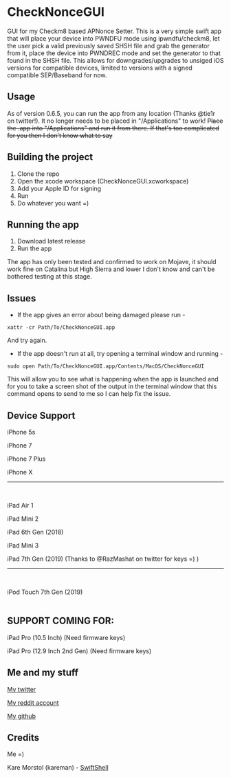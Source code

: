 # CheckNonceGUI

GUI for my Checkm8 based APNonce Setter. This is a very simple swift app that will place your device into PWNDFU mode using ipwndfu/checkm8, let the user pick a valid previously saved SHSH file and grab the generator from it, place the device into PWNDREC mode and set the generator to that found in the SHSH file. This allows for downgrades/upgrades to unsiged iOS versions for compatible devices, limited to versions with a signed compatible SEP/Baseband for now. 

## Usage
As of version 0.6.5, you can run the app from any location (Thanks @tie1r on twitter!). It no longer needs to be placed in "/Applications" to work! ~~Place the .app into "/Applications" and run it from there. If that's too complicated for you then I don't know what to say~~

## Building the project

1. Clone the repo
2. Open the xcode workspace (CheckNonceGUI.xcworkspace)
3. Add your Apple ID for signing
4. Run
5. Do whatever you want =)

## Running the app

1. Download latest release
2. Run the app

The app has only been tested and confirmed to work on Mojave, it should work fine on Catalina but High Sierra and lower I don't know and can't be bothered testing at this stage.

## Issues

- If the app gives an error about being damaged please run - 

`xattr -cr Path/To/CheckNonceGUI.app` 

And try again. 

- If the app doesn't run at all, try opening a terminal window and running - 

`sudo open Path/To/CheckNonceGUI.app/Contents/MacOS/CheckNonceGUI`

This will allow you to see what is happening when the app is launched and for you to take a screen shot of the output in the terminal window that this command opens to send to me so I can help fix the issue.

## Device Support

iPhone 5s

iPhone 7

iPhone 7 Plus

iPhone X

------------------------------------------
<br/>

iPad Air 1

iPad Mini 2

iPad 6th Gen (2018)

iPad Mini 3

iPad 7th Gen (2019) (Thanks to @RazMashat on twitter for keys =) )

------------------------------------------
<br/>

iPod Touch 7th Gen (2019)
<br/>
<br/>
## SUPPORT COMING FOR:

iPad Pro (10.5 Inch) (Need firmware keys)

iPad Pro (12.9 Inch 2nd Gen) (Need firmware keys)

## Me and my stuff

[My twitter](https://www.twitter.com/mosk_i "My twitter")

[My reddit account](https://www.reddit.com/user/_Matty "My reddit account")

[My github](https://www.github.com/MatthewPierson "My github")


## Credits

Me =)

Kare Morstol (kareman) - [SwiftShell](https://github.com/kareman/SwiftShell "SwiftShell")

